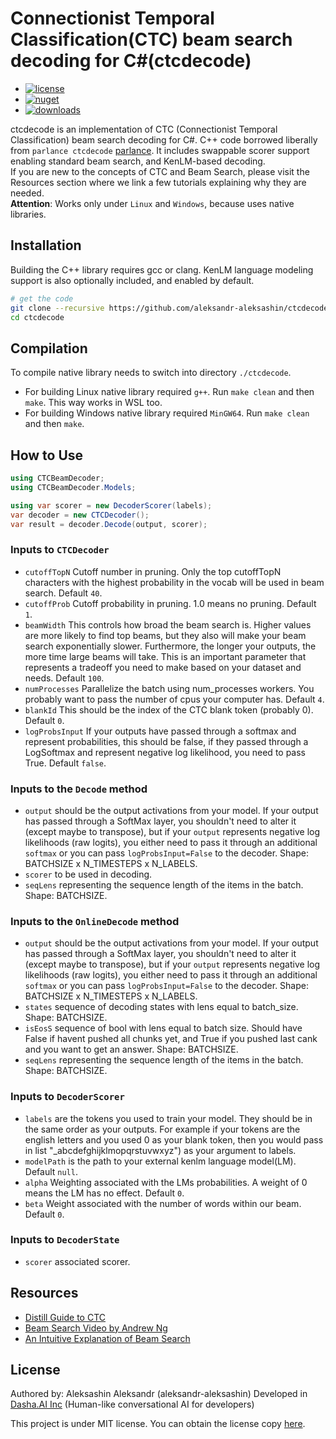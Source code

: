 # Connectionist Temporal Classification(CTC) beam search decoding for C#(ctcdecode)
- [![license](https://img.shields.io/badge/lisence-MIT-green?style=flat-square)](https://github.com/aleksandr-aleksashin/ctcdecode/blob/master/LICENSE)
- [![nuget](https://img.shields.io/nuget/v/CTCBeamDecoder)](https://www.nuget.org/packages/CTCBeamDecoder)
- [![downloads](https://img.shields.io/nuget/dt/CTCBeamDecoder)](https://www.nuget.org/packages/CTCBeamDecoder)

ctcdecode is an implementation of CTC (Connectionist Temporal Classification) beam search decoding for C#.
C++ code borrowed liberally from `parlance ctcdecode` [parlance](https://github.com/parlance/ctcdecode).
It includes swappable scorer support enabling standard beam search, and KenLM-based decoding.   
If you are new to the concepts of CTC and Beam Search, please visit the Resources section where we link a few tutorials explaining why they are needed.  
**Attention**: Works only under `Linux` and `Windows`, because uses native libraries.  
## Installation
Building the C++ library requires gcc or clang. 
KenLM language modeling support is also optionally included, and enabled by default.

```bash
# get the code
git clone --recursive https://github.com/aleksandr-aleksashin/ctcdecode.git
cd ctcdecode
```
## Compilation
To compile native library needs to switch into directory `./ctcdecode`.
- For building Linux native library required `g++`. Run `make clean` and then `make`. This way works in WSL too.
- For building Windows native library required `MinGW64`. Run `make clean` and then `make`.

## How to Use

```c#
using CTCBeamDecoder;
using CTCBeamDecoder.Models;

using var scorer = new DecoderScorer(labels);
var decoder = new CTCDecoder();
var result = decoder.Decode(output, scorer);
```

### Inputs to `CTCDecoder`
 - `cutoffTopN` Cutoff number in pruning. Only the top cutoffTopN characters with the highest probability in the vocab will be used in beam search. Default `40`.  
 - `cutoffProb` Cutoff probability in pruning. 1.0 means no pruning. Default `1`.  
 - `beamWidth` This controls how broad the beam search is. Higher values are more likely to find top beams, but they also will make your beam search exponentially slower. Furthermore, the longer your outputs, the more time large beams will take. This is an important parameter that represents a tradeoff you need to make based on your dataset and needs. Default `100`.  
 - `numProcesses` Parallelize the batch using num_processes workers. You probably want to pass the number of cpus your computer has. Default `4`.  
 - `blankId` This should be the index of the CTC blank token (probably 0). Default `0`.  
 - `logProbsInput` If your outputs have passed through a softmax and represent probabilities, this should be false, if they passed through a LogSoftmax and represent negative log likelihood, you need to pass True. Default `false`.  

### Inputs to the `Decode` method
 - `output` should be the output activations from your model. If your output has passed through a SoftMax layer, you shouldn't need to alter it (except maybe to transpose), but if your `output` represents negative log likelihoods (raw logits), you either need to pass it through an additional `softmax` or you can pass `logProbsInput=False` to the decoder. Shape: BATCHSIZE x N_TIMESTEPS x N_LABELS.  
 - `scorer` to be used in decoding. 
 - `seqLens` representing the sequence length of the items in the batch. Shape: BATCHSIZE.  

### Inputs to the `OnlineDecode` method
 - `output` should be the output activations from your model. If your output has passed through a SoftMax layer, you shouldn't need to alter it (except maybe to transpose), but if your `output` represents negative log likelihoods (raw logits), you either need to pass it through an additional `softmax` or you can pass `logProbsInput=False` to the decoder. Shape: BATCHSIZE x N_TIMESTEPS x N_LABELS.  
 - `states` sequence of decoding states with lens equal to batch_size. Shape: BATCHSIZE.  
 - `isEosS` sequence of bool with lens equal to batch size. Should have False if havent pushed all chunks yet, and True if you pushed last cank and you want to get an answer. Shape: BATCHSIZE.  
 - `seqLens` representing the sequence length of the items in the batch. Shape: BATCHSIZE.  

### Inputs to `DecoderScorer`
 - `labels` are the tokens you used to train your model. They should be in the same order as your outputs. For example if your tokens are the english letters and you used 0 as your blank token, then you would pass in list "_abcdefghijklmopqrstuvwxyz") as your argument to labels.  
 - `modelPath` is the path to your external kenlm language model(LM). Default `null`.  
 - `alpha` Weighting associated with the LMs probabilities. A weight of 0 means the LM has no effect. Default `0`.  
 - `beta` Weight associated with the number of words within our beam. Default `0`.  

### Inputs to `DecoderState`
 - `scorer` associated scorer.

## Resources

- [Distill Guide to CTC](https://distill.pub/2017/ctc/)
- [Beam Search Video by Andrew Ng](https://www.youtube.com/watch?v=RLWuzLLSIgw)
- [An Intuitive Explanation of Beam Search](https://towardsdatascience.com/an-intuitive-explanation-of-beam-search-9b1d744e7a0f)

## License

Authored by: Aleksashin Aleksandr (aleksandr-aleksashin)
Developed in [Dasha.AI Inc](https://dasha.ai/) (Human-like conversational AI for developers)

This project is under MIT license. You can obtain the license copy [here](https://github.com/aleksandr-aleksashin/ctcdecode/blob/master/LICENSE).
